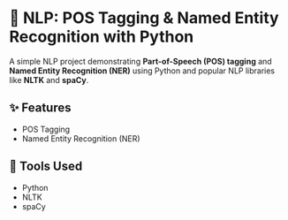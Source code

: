 # 🧠 NLP: POS Tagging & Named Entity Recognition with Python

A simple NLP project demonstrating **Part-of-Speech (POS) tagging** and **Named Entity Recognition (NER)** using Python and popular NLP libraries like **NLTK** and **spaCy**.

## ✨ Features

- POS Tagging  
- Named Entity Recognition (NER)

## 🧰 Tools Used

- Python  
- NLTK  
- spaCy

